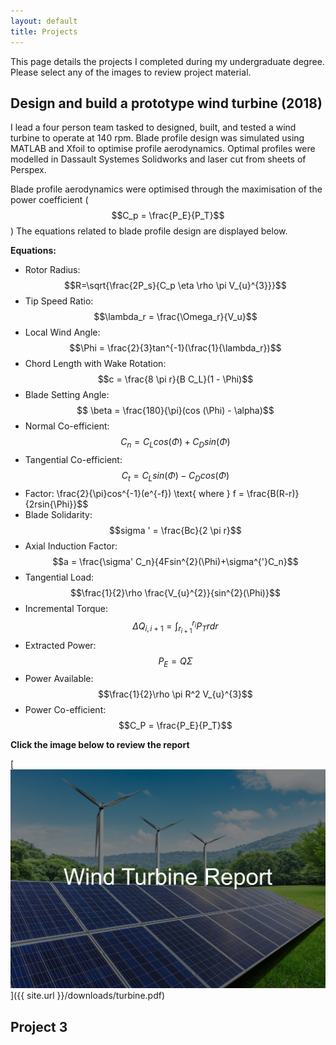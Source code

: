 ```yaml
---
layout: default
title: Projects
---
```


This page details the projects I completed during my undergraduate degree.
Please select any of the images to review project material.

## Design and build a prototype wind turbine (2018)

I lead a four person team tasked to designed, built, and tested a wind turbine to operate at 140 rpm. Blade profile design was simulated using MATLAB and Xfoil to optimise profile aerodynamics. Optimal profiles were modelled in Dassault Systemes Solidworks and laser cut from sheets of Perspex. 

Blade profile aerodynamics were optimised through the maximisation of the power coefficient ($$C_p = \frac{P_E}{P_T}$$) The equations related to blade profile design are displayed below.

**Equations:**
* Rotor Radius: $$R=\sqrt{\frac{2P_s}{C_p \eta \rho \pi V_{u}^{3}}}$$
* Tip Speed Ratio: $$\lambda_r = \frac{\Omega_r}{V_u}$$
* Local Wind Angle: $$\Phi = \frac{2}{3}tan^{-1}(\frac{1}{\lambda_r})$$
* Chord Length with Wake Rotation: $$c = \frac{8 \pi r}{B C_L}(1 - \Phi)$$
* Blade Setting Angle: $$ \beta = \frac{180}{\pi}(cos (\Phi) - \alpha)$$
* Normal Co-efficient: $$C_n = C_L cos(\Phi) + C_D sin(\Phi)$$
* Tangential Co-efficient: $$C_t = C_L sin(\Phi) - C_D cos(\Phi)$$
* Factor: \frac{2}{\pi}cos^{-1}(e^{-f}) \text{ where } f = \frac{B(R-r)}{2rsin{\Phi}}$$
* Blade Solidarity: $$sigma ' = \frac{Bc}{2 \pi r}$$
* Axial Induction Factor: $$a = \frac{\sigma' C_n}{4Fsin^{2}(\Phi)+\sigma^{'}C_n}$$
* Tangential Load: $$\frac{1}{2}\rho \frac{V_{u}^{2}}{sin^{2}(\Phi)}$$
* Incremental Torque: $$\Delta Q_{i,i+1} = \int_{r_{i + 1}}^{r_{i}}P_Trdr$$
* Extracted Power: $$P_E = Q \Sigma$$
* Power Available: $$\frac{1}{2}\rho \pi R^2 V_{u}^{3}$$
* Power Co-efficient: $$C_P = \frac{P_E}{P_T}$$

**Click the image below to review the report**

[![Wind Turbine Project](/assets/images/Turbine.jpg)]({{ site.url }}/downloads/turbine.pdf)

## 

## Project 3

## 
